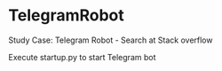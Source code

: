 # TelegramRobot

Study Case: Telegram Robot - Search at Stack overflow

Execute startup.py to start Telegram bot